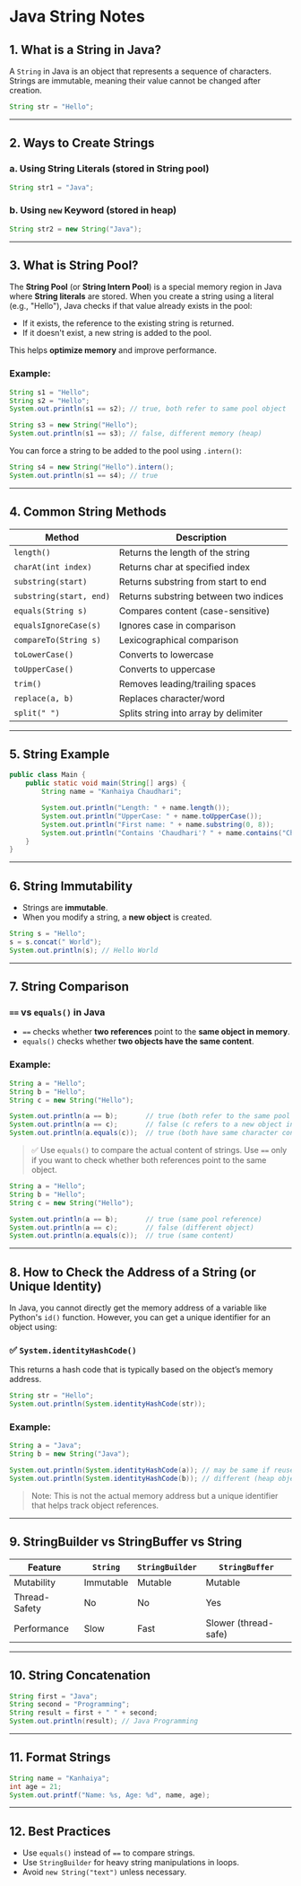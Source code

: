 # Java String Notes

## 1. What is a String in Java?

A `String` in Java is an object that represents a sequence of characters. Strings are immutable, meaning their value cannot be changed after creation.

```java
String str = "Hello";
```

---

## 2. Ways to Create Strings

### a. Using String Literals (stored in String pool)

```java
String str1 = "Java";
```

### b. Using `new` Keyword (stored in heap)

```java
String str2 = new String("Java");
```

---

## 3. What is String Pool?

The **String Pool** (or **String Intern Pool**) is a special memory region in Java where **String literals** are stored. When you create a string using a literal (e.g., "Hello"), Java checks if that value already exists in the pool:

- If it exists, the reference to the existing string is returned.
- If it doesn't exist, a new string is added to the pool.

This helps **optimize memory** and improve performance.

### Example:

```java
String s1 = "Hello";
String s2 = "Hello";
System.out.println(s1 == s2); // true, both refer to same pool object

String s3 = new String("Hello");
System.out.println(s1 == s3); // false, different memory (heap)
```

You can force a string to be added to the pool using `.intern()`:

```java
String s4 = new String("Hello").intern();
System.out.println(s1 == s4); // true
```

---

## 4. Common String Methods

| Method                  | Description                           |
| ----------------------- | ------------------------------------- |
| `length()`              | Returns the length of the string      |
| `charAt(int index)`     | Returns char at specified index       |
| `substring(start)`      | Returns substring from start to end   |
| `substring(start, end)` | Returns substring between two indices |
| `equals(String s)`      | Compares content (case-sensitive)     |
| `equalsIgnoreCase(s)`   | Ignores case in comparison            |
| `compareTo(String s)`   | Lexicographical comparison            |
| `toLowerCase()`         | Converts to lowercase                 |
| `toUpperCase()`         | Converts to uppercase                 |
| `trim()`                | Removes leading/trailing spaces       |
| `replace(a, b)`         | Replaces character/word               |
| `split(" ")`            | Splits string into array by delimiter |

---

## 5. String Example

```java
public class Main {
    public static void main(String[] args) {
        String name = "Kanhaiya Chaudhari";

        System.out.println("Length: " + name.length());
        System.out.println("UpperCase: " + name.toUpperCase());
        System.out.println("First name: " + name.substring(0, 8));
        System.out.println("Contains 'Chaudhari'? " + name.contains("Chaudhari"));
    }
}
```

---

## 6. String Immutability

- Strings are **immutable**.
- When you modify a string, a **new object** is created.

```java
String s = "Hello";
s = s.concat(" World");
System.out.println(s); // Hello World
```

---

## 7. String Comparison

### `==` vs `equals()` in Java

- `==` checks whether **two references** point to the **same object in memory**.
- `equals()` checks whether **two objects have the same content**.

### Example:

```java
String a = "Hello";
String b = "Hello";
String c = new String("Hello");

System.out.println(a == b);       // true (both refer to the same pool object)
System.out.println(a == c);       // false (c refers to a new object in heap)
System.out.println(a.equals(c));  // true (both have same character content)
```

> ✅ Use `equals()` to compare the actual content of strings. Use `==` only if you want to check whether both references point to the same object.

```java
String a = "Hello";
String b = "Hello";
String c = new String("Hello");

System.out.println(a == b);       // true (same pool reference)
System.out.println(a == c);       // false (different object)
System.out.println(a.equals(c));  // true (same content)
```

---

## 8. How to Check the Address of a String (or Unique Identity)

In Java, you cannot directly get the memory address of a variable like Python's `id()` function. However, you can get a unique identifier for an object using:

### ✅ `System.identityHashCode()`

This returns a hash code that is typically based on the object’s memory address.

```java
String str = "Hello";
System.out.println(System.identityHashCode(str));
```

### Example:

```java
String a = "Java";
String b = new String("Java");

System.out.println(System.identityHashCode(a)); // may be same if reused from pool
System.out.println(System.identityHashCode(b)); // different (heap object)
```

> Note: This is not the actual memory address but a unique identifier that helps track object references.

---

## 9. StringBuilder vs StringBuffer vs String

| Feature       | `String`  | `StringBuilder` | `StringBuffer`       |
| ------------- | --------- | --------------- | -------------------- |
| Mutability    | Immutable | Mutable         | Mutable              |
| Thread-Safety | No        | No              | Yes                  |
| Performance   | Slow      | Fast            | Slower (thread-safe) |

---

## 10. String Concatenation

```java
String first = "Java";
String second = "Programming";
String result = first + " " + second;
System.out.println(result); // Java Programming
```

---

## 11. Format Strings

```java
String name = "Kanhaiya";
int age = 21;
System.out.printf("Name: %s, Age: %d", name, age);
```

---

## 12. Best Practices

- Use `equals()` instead of `==` to compare strings.
- Use `StringBuilder` for heavy string manipulations in loops.
- Avoid `new String("text")` unless necessary.

